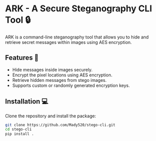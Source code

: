 # ARK - A Secure Steganography CLI Tool 🔒

ARK is a command-line steganography tool that allows you to hide and retrieve secret messages within images using AES encryption.

## Features 🚀
- Hide messages inside images securely.
- Encrypt the pixel locations using AES encryption.
- Retrieve hidden messages from stego images.
- Supports custom or randomly generated encryption keys.

## Installation 💻
Clone the repository and install the package:

```sh
git clone https://github.com/Mady520/stego-cli.git
cd stego-cli
pip install .
